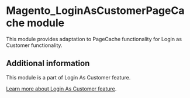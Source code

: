 # Magento_LoginAsCustomerPageCache module

This module provides adaptation to PageCache functionality for Login as Customer functionality.

## Additional information

This module is a part of Login As Customer feature.

[Learn more about Login As Customer feature](https://experienceleague.adobe.com/en/docs/commerce-admin/customers/customer-accounts/manage/login-as-customer).
